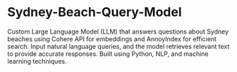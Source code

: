 # Sydney-Beach-Query-Model
Custom Large Language Model (LLM) that answers questions about Sydney beaches using Cohere API for embeddings and AnnoyIndex for efficient search. Input natural language queries, and the model retrieves relevant text to provide accurate responses. Built using Python, NLP, and machine learning techniques.
